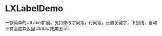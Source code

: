 # LXLabelDemo
一款简单的UILabel扩展。支持修改字间距，行间距，设置关键字，下划线，自动计算高度并返回
#####效果图
![](http://v1.freep.cn/3tb_160414182814ap1r512293.png)

